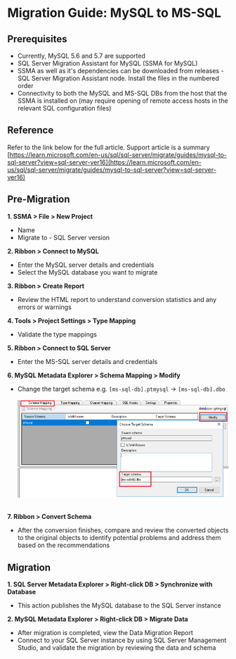 # Migration Guide: MySQL to MS-SQL

## Prerequisites

* Currently, MySQL 5.6 and 5.7 are supported
* SQL Server Migration Assistant for MySQL (SSMA for MySQL)
* SSMA as well as it's dependencies can be downloaded from releases - SQL Server Migration Assistant node. Install the files in the numbered order
* Connectivity to both the MySQL and MS-SQL DBs from the host that the SSMA is installed on (may require opening of remote access hosts in the relevant SQL configuration files)

## Reference
Refer to the link below for the full article. Support article is a summary<br>
[https://learn.microsoft.com/en-us/sql/sql-server/migrate/guides/mysql-to-sql-server?view=sql-server-ver16](https://learn.microsoft.com/en-us/sql/sql-server/migrate/guides/mysql-to-sql-server?view=sql-server-ver16)

## Pre-Migration

**1. SSMA > File > New Project**
* Name
* Migrate to - SQL Server version

**2. Ribbon > Connect to MySQL**
* Enter the MySQL server details and credentials
* Select the MySQL database you want to migrate

**3. Ribbon > Create Report**
* Review the HTML report to understand conversion statistics and any errors or warnings

**4. Tools > Project Settings > Type Mapping**
*  Validate the type mappings

**5. Ribbon > Connect to SQL Server**
* Enter the MS-SQL server details and credentials

**6. MySQL Metadata Explorer > Schema Mapping > Modify**
* Change the target schema e.g. `[ms-sql-db].ptmysql`   ->   `[ms-sql-db].dbo`<br><br>
![SSMA](../images/ssma-01.png)<br><br>

**7. Ribbon > Convert Schema**
* After the conversion finishes, compare and review the converted objects to the original objects to identify potential problems and address them based on the recommendations

## Migration

**1. SQL Server Metadata Explorer > Right-click DB > Synchronize with Database**
* This action publishes the MySQL database to the SQL Server instance

**2. MySQL Metadata Explorer > Right-click DB > Migrate Data**
* After migration is completed, view the Data Migration Report
* Connect to your SQL Server instance by using SQL Server Management Studio, and validate the migration by reviewing the data and schema
